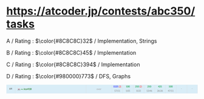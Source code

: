 # https://atcoder.jp/contests/abc350/tasks

A / Rating : $\color{#8C8C8C}32$ / Implementation, Strings

B / Rating : $\color{#8C8C8C}45$ / Implementation

C / Rating : $\color{#8C8C8C}394$ / Implementation

D / Rating : $\color{#980000}773$ / DFS, Graphs

![My Image](https://github.com/kss418/Atcoder/blob/main/ABC/Images/Standings/361.png)
